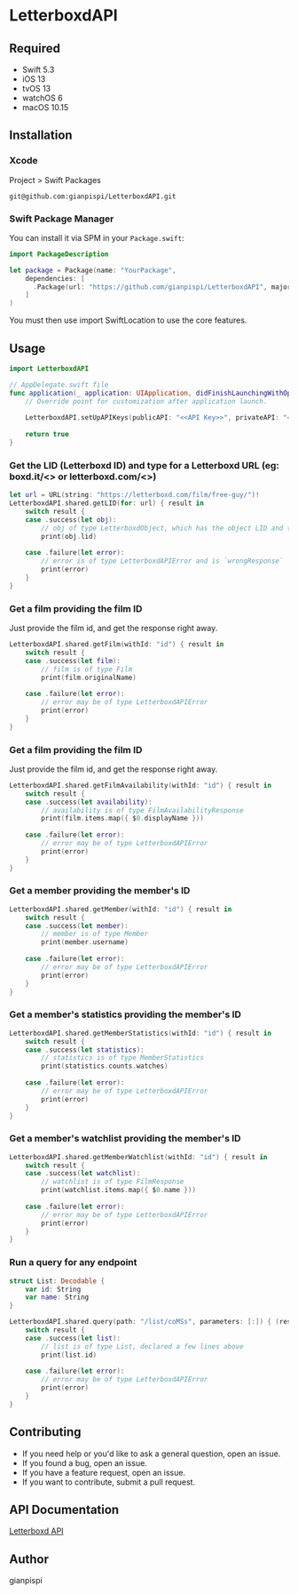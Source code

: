 # LetterboxdAPI

## Required
- Swift 5.3
- iOS 13
- tvOS 13
- watchOS 6
- macOS 10.15


## Installation

### Xcode
Project > Swift Packages

```
git@github.com:gianpispi/LetterboxdAPI.git
```

### Swift Package Manager
You can install it via SPM in your `Package.swift`:

``` swift
import PackageDescription

let package = Package(name: "YourPackage",
    dependencies: [
      .Package(url: "https://github.com/gianpispi/LetterboxdAPI", majorVersion: 0),
    ]
)
```
You must then use import SwiftLocation to use the core features.


## Usage
``` swift
import LetterboxdAPI

// AppDelegate.swift file
func application(_ application: UIApplication, didFinishLaunchingWithOptions launchOptions: [UIApplication.LaunchOptionsKey: Any]?) -> Bool {
    // Override point for customization after application launch.
    
    LetterboxdAPI.setUpAPIKeys(publicAPI: "<<API Key>>", privateAPI: "<<API Secret>>")
    
    return true
}
```

### Get the LID (Letterboxd ID) and type for a Letterboxd URL (eg: boxd.it/<<ID>> or letterboxd.com/<<something>>)
``` swift
let url = URL(string: "https://letterboxd.com/film/free-guy/")!
LetterboxdAPI.shared.getLID(for: url) { result in
    switch result {
    case .success(let obj):
        // obj of type LetterboxdObject, which has the object LID and the  object type (LetterboxdType)
        print(obj.lid)
        
    case .failure(let error):
        // error is of type LetterboxdAPIError and is `wrongResponse`
        print(error)
    }
}
```

### Get a film providing the film ID
Just provide the film id, and get the response right away.
``` swift
LetterboxdAPI.shared.getFilm(withId: "id") { result in
    switch result {
    case .success(let film):
        // film is of type Film
        print(film.originalName)
        
    case .failure(let error):
        // error may be of type LetterboxdAPIError
        print(error)
    }
}
```

### Get a film providing the film ID
Just provide the film id, and get the response right away.
``` swift
LetterboxdAPI.shared.getFilmAvailability(withId: "id") { result in
    switch result {
    case .success(let availability):
        // availability is of type FilmAvailabilityResponse
        print(film.items.map({ $0.displayName }))
        
    case .failure(let error):
        // error may be of type LetterboxdAPIError
        print(error)
    }
}
```

### Get a member providing the member's ID
``` swift
LetterboxdAPI.shared.getMember(withId: "id") { result in
    switch result {
    case .success(let member):
        // member is of type Member
        print(member.username)
        
    case .failure(let error):
        // error may be of type LetterboxdAPIError
        print(error)
    }
}
```

### Get a member's statistics providing the member's ID
``` swift
LetterboxdAPI.shared.getMemberStatistics(withId: "id") { result in
    switch result {
    case .success(let statistics):
        // statistics is of type MemberStatistics
        print(statistics.counts.watches)
        
    case .failure(let error):
        // error may be of type LetterboxdAPIError
        print(error)
    }
}
```
### Get a member's watchlist providing the member's ID
``` swift
LetterboxdAPI.shared.getMemberWatchlist(withId: "id") { result in
    switch result {
    case .success(let watchlist):
        // watchlist is of type FilmResponse
        print(watchlist.items.map({ $0.name }))
        
    case .failure(let error):
        // error may be of type LetterboxdAPIError
        print(error)
    }
}
```

### Run a query for any endpoint
``` swift
struct List: Decodable {
    var id: String
    var name: String
}

LetterboxdAPI.shared.query(path: "/list/coMSs", parameters: [:]) { (result: Result<List, Error>) in
    switch result {
    case .success(let list):
        // list is of type List, declared a few lines above
        print(list.id)
        
    case .failure(let error):
        // error may be of type LetterboxdAPIError
        print(error)
    }
}
```

## Contributing

- If you need help or you'd like to ask a general question, open an issue.
- If you found a bug, open an issue.
- If you have a feature request, open an issue.
- If you want to contribute, submit a pull request.


## API Documentation
[Letterboxd API](https://api-docs.letterboxd.com)


## Author
gianpispi
